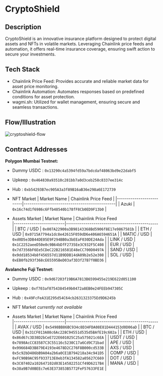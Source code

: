 # CryptoShield

## Description
CryptoShield is an innovative insurance platform designed to protect digital assets and NFTs in volatile markets. Leveraging Chainlink price feeds and automation, it offers real-time insurance coverage, ensuring swift action to secure your investments.

## Tech Stack
- Chainlink Price Feed: Provides accurate and reliable market data for asset price monitoring.
- Chainlink Automation: Automates responses based on predefined conditions for asset protection.
- wagmi.sh: Utilized for wallet management, ensuring secure and seamless transactions.

## Flow/Illustration

![cryptoshield-flow](https://github.com/akbaridria/cryptoshield/assets/26589426/86fa077d-4252-45e7-af19-d15332483ded)

## Contract Addresses
**Polygon Mumbai Testnet:**
  * Dummy USDC : `0x13290c4a5394fd59a7bdcdaf48063bd9e22dabf5`
  * Upkeep : `0x464830a93510c281bb7a0d3ceb258c8337ee314c`
  * Hub : `0xb54293B7ec905A3a3f89B16aB36e298a6E172739`
  * NFT Market
    | Market Name              | Chainlink Price Feed                          |
    |--------------------------|-----------------------------------------------|
    | Azuki                    | `0x16c74d1f6986c6Ffb48540b178fF8Cb0ED9F13b0`  |
    
  * Assets Market
    | Market Name              | Chainlink Price Feed           
    |--------------------------|-----------------------------------------------|
    | BTC / USD                | `0x007A22900a3B98143368Bd5906f8E17e9867581b`  |
    | ETH / USD                | `0x0715A7794a1dc8e42615F059dD6e406A6594651A`  |
    | MATIC / USD              | `0xd0D5e3DB44DE05E9F294BB0a3bEEaF030DE24Ada`  |
    | LINK / USD               | `0x1C2252aeeD50e0c9B64bDfF2735Ee3C932F5C408`  |
    | EUR / USD                | `0x7d7356bF6Ee5CDeC22B216581E48eCC700D0497A`  |
    | SAND / USD               | `0x9dd18534b8f456557d11B9DDB14dA89b2e52e308`  |
    | SOL / USD                | `0xEB0fb293f368cE65595BeD03af3D3f27B7f0BD36`  |

    
**Avalanche Fuji Testnet:**
  * Dummy USDC : `0x9d67203f19B6A7813B6599455e219E622d051100`
  * Upkeep : `0xf703af0754384549b0472a8EB0e24FEEb947305C`
  * Hub : `0x49FcFeA31E295d54C64cb2631323375Ed9D6245b`
  * NFT Market
    _currently not available_
    
  * Assets Market
    | Market Name              | Chainlink Price Feed           
    |--------------------------|-----------------------------------------------|
    | AVAX / USD               | `0x5498BB86BC934c8D34FDA08E81D444153d0D06aD`  |
    | BTC / USD                | `0x31CF013A08c6Ac228C94551d535d5BAfE19c602a`  |
    | ETH / USD                | `0x86d67c3D38D2bCeE722E601025C25a575021c6EA`  |
    | USDT / USD               | `0x7898AcCC83587C3C55116c5230C17a6Cd9C71bad`  |
    | APE / USD                | `0x996684D3B879E4193e4678D2C276F8B000cd533B`  |
    | AXS / USD                | `0x5c92bD486bB9A04a2b6a0CE1B794218a34c941D5`  |
    | COMP / USD               | `0xFC90B9AC95f933713E0eb3fA134582a05627C669`  |
    | DOT / USD                | `0x3C07402a102647102d03E14582251Cf49D6217B4`  |
    | MANA / USD               | `0x38a9B7d0BEEc7e63E373853B5772FeF57633FE1E`  |
